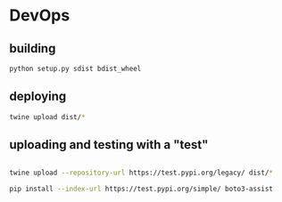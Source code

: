# DevOps

## building
```sh
python setup.py sdist bdist_wheel
```

## deploying

```sh
twine upload dist/*

```

## uploading and testing with a "test"

```sh

twine upload --repository-url https://test.pypi.org/legacy/ dist/*

pip install --index-url https://test.pypi.org/simple/ boto3-assist

```